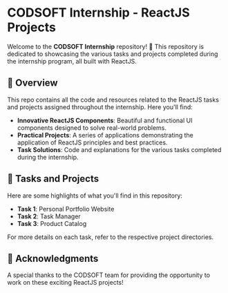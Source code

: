 # CODSOFT Internship - ReactJS Projects

Welcome to the **CODSOFT Internship** repository! 🎉 This repository is dedicated to showcasing the various tasks and projects completed during the internship program, all built with ReactJS.

## 🚀 Overview

This repo contains all the code and resources related to the ReactJS tasks and projects assigned throughout the internship. Here you'll find:

- **Innovative ReactJS Components**: Beautiful and functional UI components designed to solve real-world problems.
- **Practical Projects**: A series of applications demonstrating the application of ReactJS principles and best practices.
- **Task Solutions**: Code and explanations for the various tasks completed during the internship.

## 📝 Tasks and Projects

Here are some highlights of what you'll find in this repository:

- **Task 1**: Personal Portfolio Website
- **Task 2**: Task Manager 
- **Task 3**: Product Catalog 

For more details on each task, refer to the respective project directories.

## 🙌 Acknowledgments

A special thanks to the CODSOFT team for providing the opportunity to work on these exciting ReactJS projects!

